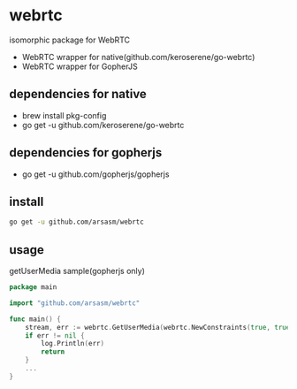 # webrtc

isomorphic package for WebRTC

- WebRTC wrapper for native(github.com/keroserene/go-webrtc)
- WebRTC wrapper for GopherJS

## dependencies for native

- brew install pkg-config
- go get -u github.com/keroserene/go-webrtc

## dependencies for gopherjs

- go get -u github.com/gopherjs/gopherjs

## install

```sh
go get -u github.com/arsasm/webrtc
```

## usage

getUserMedia sample(gopherjs only)
```go
package main

import "github.com/arsasm/webrtc"

func main() {
	stream, err := webrtc.GetUserMedia(webrtc.NewConstraints(true, true))
	if err != nil {
		log.Println(err)
		return
	}
    ...
}
```
